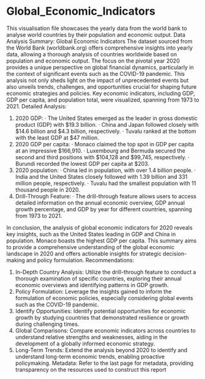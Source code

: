 # Global_Economic_Indicators
This visualisation file showcases the yearly data from the world bank to analyse world countries by their population and economic output.
Data Analysis Summary: Global Economic Indicators
The dataset sourced from the World Bank (worldbank.org) offers comprehensive insights into yearly data, allowing a thorough analysis of countries worldwide based on population and economic output. The focus on the pivotal year 2020 provides a unique perspective on global financial dynamics, particularly in the context of significant events such as the COVID-19 pandemic. This analysis not only sheds light on the impact of unprecedented events but also unveils trends, challenges, and opportunities crucial for shaping future economic strategies and policies. Key economic indicators, including GDP, GDP per capita, and population total, were visualized, spanning from 1973 to 2021.
Detailed Analysis:
1. 2020 GDP:
·       The United States emerged as the leader in gross domestic product (GDP) with $19.3 billion.
·       China and Japan followed closely with $14.6 billion and $4.3 billion, respectively.
·       Tuvalu ranked at the bottom with the least GDP at $47 million.
2. 2020 GDP per capita:
·       Monaco claimed the top spot in GDP per capita at an impressive $166,910.
·       Luxembourg and Bermuda secured the second and third positions with $104,128 and $99,745, respectively.
·       Burundi recorded the lowest GDP per capita at $203.
3. 2020 population:
·       China led in population, with over 1.4 billion people.
·       India and the United States closely followed with 1.39 billion and 331 million people, respectively.
·       Tuvalu had the smallest population with 11 thousand people in 2020.
4. Drill-Through Feature:
·       The drill-through feature allows users to access detailed information on the annual economic overview, GDP annual growth percentage, and GDP by year for different countries, spanning from 1973 to 2021.
 
In conclusion, the analysis of global economic indicators for 2020 reveals key insights, such as the United States leading in GDP and China in population. Monaco boasts the highest GDP per capita. This summary aims to provide a comprehensive understanding of the global economic landscape in 2020 and offers actionable insights for strategic decision-making and policy formulation.
Recommendations:
1. In-Depth Country Analysis: Utilize the drill-through feature to conduct a thorough examination of specific countries, exploring their annual economic overviews and identifying patterns in GDP growth.
2. Policy Formulation: Leverage the insights gained to inform the formulation of economic policies, especially considering global events such as the COVID-19 pandemic.
3. Identify Opportunities: Identify potential opportunities for economic growth by studying countries that demonstrated resilience or growth during challenging times.
4. Global Comparisons: Compare economic indicators across countries to understand relative strengths and weaknesses, aiding in the development of a globally informed economic strategy.
5. Long-Term Trends: Extend the analysis beyond 2020 to identify and understand long-term economic trends, enabling proactive policymaking.
Metadata: Refer to the last page for metadata, providing transparency on the resources used to construct this report
